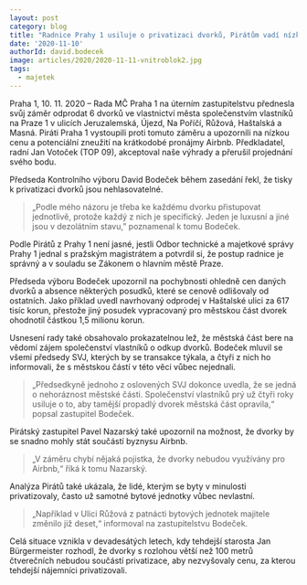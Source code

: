 ```yaml
---
layout: post
category: blog
title: "Radnice Prahy 1 usiluje o privatizaci dvorků, Pirátům vadí nízká cena i riziko zneužití na krátkodobé pronájmy"
date: '2020-11-10'
authorId: david.bodecek
image: articles/2020/2020-11-11-vnitroblok2.jpg
tags:
  - majetek
---
```


Praha 1, 10. 11. 2020 – Rada MČ Praha 1 na úterním zastupitelstvu přednesla svůj záměr odprodat 6 dvorků ve vlastnictví města společenstvím vlastníků na Praze 1 v ulicích Jeruzalemská, Újezd, Na Poříčí, Růžová, Haštalská a Masná. Piráti Praha 1 vystoupili proti tomuto záměru a upozornili na nízkou cenu a potenciální zneužití na krátkodobé pronájmy Airbnb. Předkladatel, radní Jan Votoček (TOP 09), akceptoval naše výhrady a přerušil projednání svého bodu.

Předseda Kontrolního výboru David Bodeček během zasedání řekl, že tisky k privatizaci dvorků jsou nehlasovatelné. 

> „Podle mého názoru je třeba ke každému dvorku přistupovat jednotlivě, protože každý z nich je specifický. Jeden je luxusní a jiné jsou v dezolátním stavu,” poznamenal k tomu Bodeček.

Podle Pirátů z Prahy 1 není jasné, jestli Odbor technické a majetkové správy Prahy 1 jednal s pražským magistrátem a potvrdil si, že postup radnice je správný a v souladu se Zákonem o hlavním městě Praze.

Předseda výboru Bodeček upozornil na pochybnosti ohledně cen daných dvorků a absence některých posudků, které se cenově odlišovaly od ostatních. Jako příklad uvedl navrhovaný odprodej v Haštalské ulici za 617 tisíc korun, přestože jiný posudek vypracovaný pro městskou část dvorek ohodnotil částkou 1,5 milionu korun.

Usnesení rady také obsahovalo prokazatelnou lež, že městská část bere na vědomí zájem společenství vlastníků o odkup dvorků. Bodeček mluvil se všemi předsedy SVJ, kterých by se transakce týkala, a čtyři z nich ho informovali, že s městskou částí v této věci vůbec nejednali.

> „Předsedkyně jednoho z oslovených SVJ dokonce uvedla, že se jedná o nehoráznost městské části. Společenství vlastníků prý už čtyři roky usiluje o to, aby tamější propadlý dvorek městská část opravila,“ popsal zastupitel Bodeček.

Pirátský zastupitel Pavel Nazarský také upozornil na možnost, že dvorky by se snadno mohly stát součástí byznysu Airbnb. 

> „V záměru chybí nějaká pojistka, že dvorky nebudou využívány pro Airbnb,“ říká k tomu Nazarský.

Analýza Pirátů také ukázala, že lidé, kterým se byty v minulosti privatizovaly, často už samotné bytové jednotky vůbec nevlastní. 

> „Například v Ulici Růžová z patnácti bytových jednotek majitele změnilo již deset,“ informoval na zastupitelstvu Bodeček.

Celá situace vznikla v devadesátých letech, kdy tehdejší starosta Jan Bürgermeister rozhodl, že dvorky s rozlohou větší než 100 metrů čtverečních nebudou součástí privatizace, aby nezvyšovaly cenu, za kterou tehdejší nájemníci privatizovali.
